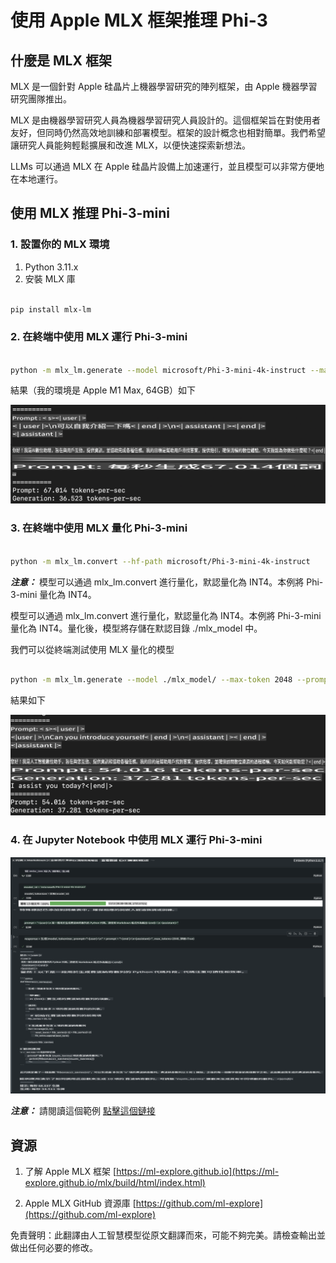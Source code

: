 # **使用 Apple MLX 框架推理 Phi-3**

## **什麼是 MLX 框架**

MLX 是一個針對 Apple 硅晶片上機器學習研究的陣列框架，由 Apple 機器學習研究團隊推出。

MLX 是由機器學習研究人員為機器學習研究人員設計的。這個框架旨在對使用者友好，但同時仍然高效地訓練和部署模型。框架的設計概念也相對簡單。我們希望讓研究人員能夠輕鬆擴展和改進 MLX，以便快速探索新想法。

LLMs 可以通過 MLX 在 Apple 硅晶片設備上加速運行，並且模型可以非常方便地在本地運行。

## **使用 MLX 推理 Phi-3-mini**

### **1. 設置你的 MLX 環境**

1. Python 3.11.x
2. 安裝 MLX 庫

```bash

pip install mlx-lm

```

### **2. 在終端中使用 MLX 運行 Phi-3-mini**

```bash

python -m mlx_lm.generate --model microsoft/Phi-3-mini-4k-instruct --max-token 2048 --prompt  "<|user|>\nCan you introduce yourself<|end|>\n<|assistant|>"

```

結果（我的環境是 Apple M1 Max, 64GB）如下

![Terminal](../../../../translated_images/01.5cb5f10f82619d0a98bc3584bf81264105a33d9d8559f125418a93b8d7527728.tw.png)

### **3. 在終端中使用 MLX 量化 Phi-3-mini**

```bash

python -m mlx_lm.convert --hf-path microsoft/Phi-3-mini-4k-instruct

```

***注意：*** 模型可以通過 mlx_lm.convert 進行量化，默認量化為 INT4。本例將 Phi-3-mini 量化為 INT4。

模型可以通過 mlx_lm.convert 進行量化，默認量化為 INT4。本例將 Phi-3-mini 量化為 INT4。量化後，模型將存儲在默認目錄 ./mlx_model 中。

我們可以從終端測試使用 MLX 量化的模型

```bash

python -m mlx_lm.generate --model ./mlx_model/ --max-token 2048 --prompt  "<|user|>\nCan you introduce yourself<|end|>\n<|assistant|>"

```

結果如下

![INT4](../../../../translated_images/02.6ca278966b75435a31021b0a6f1f3b377102d7e59e7b90daf8f017c1a9876cb2.tw.png)

### **4. 在 Jupyter Notebook 中使用 MLX 運行 Phi-3-mini**

![Notebook](../../../../translated_images/03.5b701d4bfe17c5d20c075f7d4c8d1201b8073c8e8196b364a9a19cbe684dd26a.tw.png)

***注意：*** 請閱讀這個範例 [點擊這個鏈接](../../../../code/03.Inference/MLX/MLX_DEMO.ipynb)

## **資源**

1. 了解 Apple MLX 框架 [https://ml-explore.github.io](https://ml-explore.github.io/mlx/build/html/index.html)

2. Apple MLX GitHub 資源庫 [https://github.com/ml-explore](https://github.com/ml-explore)

免責聲明：此翻譯由人工智慧模型從原文翻譯而來，可能不夠完美。請檢查輸出並做出任何必要的修改。